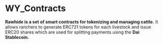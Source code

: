 # WY_Contracts

**Rawhide is a set of smart contracts for tokenizing and managing cattle.** It allows ranchers to generate ERC721 tokens for each livestock and issue ERC20 shares which are used for splitting payments using the **Dai Stablecoin.**
